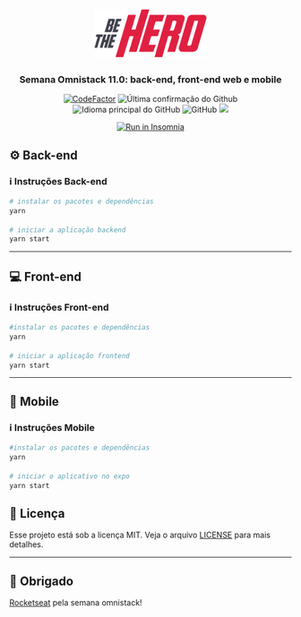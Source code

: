 <h1 align="center">
  <img alt="BeTheHero" title="be-the-hero" src=".github/logo.png" width="200px" />
</h1>

<h3 align="center">
  Semana Omnistack 11.0: back-end, front-end web e mobile
</h3>

<p align = "center">
<a href="https://www.codefactor.io/repository/github/hugo-marcelo/be-the-hero"><img src="https://www.codefactor.io/repository/github/hugo-marcelo/be-the-hero/badge" alt="CodeFactor" /></a>
<img alt = "Última confirmação do Github" src = "https://img.shields.io/github/last-commit/hugo-marcelo/be-the-hero">
<img alt = "Idioma principal do GitHub" src = "https://img.shields.io/github/languages/top/hugo-marcelo/be-the-hero">
<img alt = "GitHub" src = "https://img.shields.io/github/license/hugo-marcelo/be-the-hero.svg">
<a href="https://www.codacy.com/manual/hugo-marcelo/be-the-hero?utm_source=github.com&amp;utm_medium=referral&amp;utm_content=hugo-marcelo/be-the-hero&amp;utm_campaign=Badge_Grade"><img src="https://api.codacy.com/project/badge/Grade/147d0b2836734c79b7ee5ea035f065b4"/></a>
</p>

<p align="center">
  <a href="https://insomnia.rest/run/?label=Be%20The%20Hero%20API&uri=https%3A%2F%2Fraw.githubusercontent.com%2Fhugo-marcelo%2Fbe-the-hero%2Fmaster%2Fbackend%2FInsomnia.json" target="_blank"><img src="https://insomnia.rest/images/run.svg" alt="Run in Insomnia"></a>
</p>

## :gear: Back-end

### :information_source: Instruções Back-end

```bash
# instalar os pacotes e dependências
yarn

# iniciar a aplicação backend
yarn start
```

---

## :computer: Front-end

### :information_source: Instruções Front-end

```bash
#instalar os pacotes e dependências
yarn

# iniciar a aplicação frontend
yarn start
```

---

## :iphone: Mobile

### :information_source: Instruções Mobile

```bash
#instalar os pacotes e dependências
yarn

# iniciar o aplicativo no expo
yarn start
```

## :memo: Licença

Esse projeto está sob a licença MIT. Veja o arquivo [LICENSE](LICENSE) para mais detalhes.

---

## :clap: Obrigado

[Rocketseat](https://rocketseat.com.br/) pela semana omnistack!
